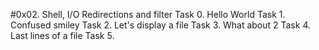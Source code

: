 #0x02. Shell, I/O Redirections and filter
Task 0. Hello World
Task 1. Confused smiley
Task 2. Let's display a file
Task 3. What about 2
Task 4. Last lines of a file
Task 5.
